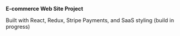 
**E-commerce Web Site Project**

Built with React, Redux, Stripe Payments, and SaaS styling
(build in progress)